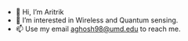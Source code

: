 - 👋 Hi, I’m Aritrik
- 👀 I’m interested in Wireless and Quantum sensing.
- 📫 Use my email aghosh98@umd.edu to reach me. 

<!---
garitrik/garitrik is a ✨ special ✨ repository because its `README.md` (this file) appears on your GitHub profile.
You can click the Preview link to take a look at your changes.
--->

